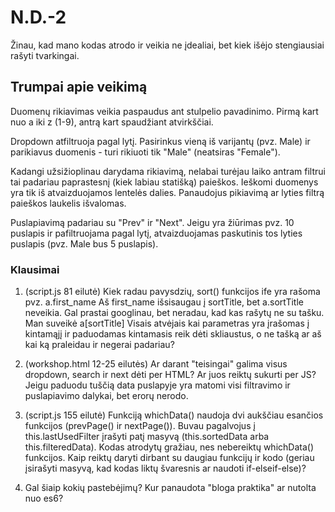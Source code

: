 # N.D.-2

Žinau, kad mano kodas atrodo ir veikia ne įdealiai, bet kiek išėjo stengiausiai rašyti tvarkingai.


## Trumpai apie veikimą

Duomenų rikiavimas veikia paspaudus ant stulpelio pavadinimo. Pirmą kart nuo a iki z (1-9), antrą kart spaudžiant atvirkščiai.

Dropdown atfiltruoja pagal lytį. Pasirinkus vieną iš varijantų (pvz. Male) ir parikiavus duomenis - turi rikiuoti tik "Male" (neatsiras "Female").

Kadangi užsižioplinau darydama rikiavimą, nelabai turėjau laiko antram filtrui tai padariau paprastesnį (kiek labiau statišką) paieškos. Ieškomi duomenys yra tik iš atvaizduojamos lentelės dalies. Panaudojus pikiavimą ar lyties filtrą paieškos laukelis išvalomas. 

Puslapiavimą padariau su "Prev" ir "Next". Jeigu yra žiūrimas pvz. 10 puslapis ir pafiltruojama pagal lytį, atvaizduojamas paskutinis tos lyties puslapis (pvz. Male bus 5 puslapis).



### Klausimai ###

1. (script.js 81 eilutė)
Kiek radau pavysdzių, sort() funkcijos ife yra rašoma pvz. a.first_name
Aš first_name išsisaugau į sortTitle, bet a.sortTitle neveikia.
Gal prastai googlinau, bet neradau, kad kas rašytų ne su tašku.
Man suveikė a[sortTitle]
Visais atvėjais kai parametras yra įrašomas į kintamąjį ir paduodamas kintamasis reik dėti skliaustus, o ne tašką ar aš kai ką praleidau ir negerai padariau?

2. (workshop.html 12-25 eilutės)
Ar darant "teisingai" galima visus dropdown, search ir next dėti per HTML? Ar juos reiktų sukurti per JS?
Jeigu paduodu tuščią data puslapyje yra matomi visi filtravimo ir puslapiavimo dalykai, bet erorų nerodo.

3. (script.js 155 eilutė)
Funkciją whichData() naudoja dvi aukščiau esančios funkcijos (prevPage() ir nextPage()).
Buvau pagalvojus į this.lastUsedFilter įrašyti patį masyvą (this.sortedData arba this.filteredData). Kodas atrodytų gražiau, nes nebereiktų whichData() funkcijos. Kaip reiktų daryti dirbant su daugiau funkcijų ir kodo (geriau įsirašyti masyvą, kad kodas liktų švaresnis ar naudoti if-elseif-else)?

4. Gal šiaip kokių pastebėjimų?
Kur panaudota "bloga praktika" ar nutolta nuo es6? 